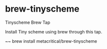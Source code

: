 # brew-tinyscheme
Tinyscheme Brew Tap

Install Tiny scheme using brew through this tap.

~~ brew install metacritical/brew-tinyscheme
